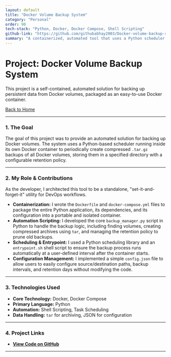 ```yaml
---
layout: default
title: "Docker Volume Backup System"
category: "Personal"
order: 90
tech-stack: "Python, Docker, Docker Compose, Shell Scripting"
github-link: "https://github.com/githubabhay2003/Docker-volume-backup-system"
summary: "A containerized, automated tool that uses a Python scheduler to create, compress, and manage backups for Docker volumes with a configurable retention policy."
---
```


# Project: Docker Volume Backup System

This project is a self-contained, automated solution for backing up persistent data from Docker volumes, packaged as an easy-to-use Docker container.

[Back to Home](./index.md)

---

### 1. The Goal
The goal of this project was to provide an automated solution for backing up Docker volumes. The system uses a Python-based scheduler running inside its own Docker container to periodically create compressed `.tar.gz` backups of all Docker volumes, storing them in a specified directory with a configurable retention policy.

---

### 2. My Role & Contributions
As the developer, I architected this tool to be a standalone, "set-it-and-forget-it" utility for DevOps workflows.

* **Containerization:** I wrote the `Dockerfile` and `docker-compose.yml` files to package the entire Python application, its dependencies, and its configuration into a portable and isolated container.
* **Automation Scripting:** I developed the core `backup_manager.py` script in Python to handle the backup logic, including finding volumes, creating compressed archives using `tar`, and managing the retention policy to prune old backups.
* **Scheduling & Entrypoint:** I used a Python scheduling library and an `entrypoint.sh` shell script to ensure the backup process runs automatically at a user-defined interval after the container starts.
* **Configuration Management:** I implemented a simple `config.json` file to allow users to easily configure source/destination paths, backup intervals, and retention days without modifying the code.

---

### 3. Technologies Used
* **Core Technology:** Docker, Docker Compose
* **Primary Language:** Python
* **Automation:** Shell Scripting, Task Scheduling
* **Data Handling:** `tar` for archiving, JSON for configuration

---

### 4. Project Links
* **<a href="https://github.com/githubabhay2003/Docker-volume-backup-system" target="_blank" rel="noopener noreferrer">View Code on GitHub</a>**

---